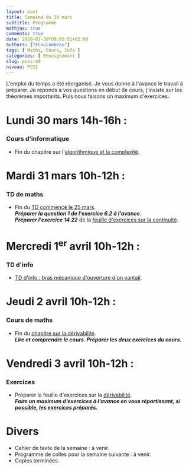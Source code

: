 ```yaml
---
layout: post
title: Semaine du 30 mars
subtitle: Programme
mathjax: true
comments: true
date: 2020-03-30T09:05:51+02:00
authors: ["FCoulombeau"]
tags: [ Maths, Cours, Info ]
categories: [ Enseignement ]
slug: pcsi-m9
niveau: PCSI
---
```


L'emploi du temps a été réorganisé. Je vous donne à l'avance le travail à préparer. Je réponds à vos questions en début de cours, j'insiste sur les théorèmes importants. Puis nous faisons un maximum d'exercices.

# Lundi 30 mars 14h-16h : 
### Cours d'informatique

- Fin du chapitre sur l'[algorithmique et la complexité](https://fcoulombeau.github.io/cours/PCSI-Info-30032020.pdf).

# Mardi 31 mars 10h-12h : 
### TD de maths

- Fin du [TD commencé le 25 mars](https://fcoulombeau.github.io/cours/PCSI-TD-25032020.pdf).  
  **_Préparer la question 1 de l'exercice 6.2 à l'avance_**.  
  **_Préparer l'exercice 14.22_** de la [feuille d'exercices sur la continuité](https://fcoulombeau.github.io/cours/PCSI-Exo-25032020.pdf).
  
# Mercredi 1<sup>er</sup> avril 10h-12h : 
### TD d'info

- [TD d'info : bras mécanique d'ouverture d'un vantail](https://fcoulombeau.github.io/cours/PCSI-Info-01042020.pdf).

# Jeudi 2 avril 10h-12h : 
### Cours de maths

- Fin du [chapitre sur la dérivabilité](https://fcoulombeau.github.io/cours/PCSI-Cours-02042020.pdf).  
  **_Lire et comprendre le cours. Préparer les deux exercices du cours._**
  
# Vendredi 3 avril 10h-12h : 
### Exercices

- Préparer la feuille d'exercices sur la [dérivabilité](https://fcoulombeau.github.io/cours/PCSI-Exo-24032020.pdf).  
  **_Faire un maximum d'exercices à l'avance en vous répartissant, si possible, les exercices préparés._**

# Divers

- Cahier de texte de la semaine : à venir.
- Programme de colles pour la semaine suivante : à venir.
- Copies terminées.